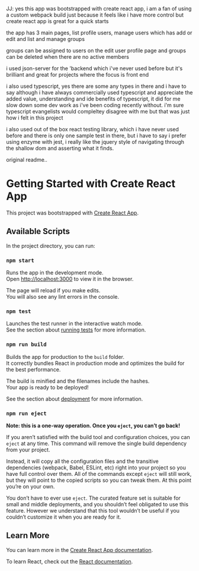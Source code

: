 JJ: yes this app was bootstrapped with create react app, i am a fan of using a custom webpack build just because it feels like i have more control but create react app is great for a quick starts

the app has 3 main pages, list profile users, manage users which has add or edit and list and manage groups

groups can be assigned to users on the edit user profile page and groups can be deleted when there are no active members

i used json-server for the 'backend which i've never used before but it's brilliant and great for projects where the focus is front end

i also used typescript, yes there are some any types in there and i have to say although i have always commercially used typescript and appreciate the added value, understanding and ide benefits of typescript, it did for me slow down some dev work as i've been coding recently without. i'm sure typescript evangelists would compleltey disagree with me but that was just how i felt in this project

i also used out of the box react testing library, which i have never used before and there is only one sample test in there, but i have to say i prefer using enzyme with jest, i really like the jquery style of navigating through the shallow dom and asserting what it finds.

original readme..

# Getting Started with Create React App

This project was bootstrapped with [Create React App](https://github.com/facebook/create-react-app).

## Available Scripts

In the project directory, you can run:

### `npm start`

Runs the app in the development mode.\
Open [http://localhost:3000](http://localhost:3000) to view it in the browser.

The page will reload if you make edits.\
You will also see any lint errors in the console.

### `npm test`

Launches the test runner in the interactive watch mode.\
See the section about [running tests](https://facebook.github.io/create-react-app/docs/running-tests) for more information.

### `npm run build`

Builds the app for production to the `build` folder.\
It correctly bundles React in production mode and optimizes the build for the best performance.

The build is minified and the filenames include the hashes.\
Your app is ready to be deployed!

See the section about [deployment](https://facebook.github.io/create-react-app/docs/deployment) for more information.

### `npm run eject`

**Note: this is a one-way operation. Once you `eject`, you can’t go back!**

If you aren’t satisfied with the build tool and configuration choices, you can `eject` at any time. This command will remove the single build dependency from your project.

Instead, it will copy all the configuration files and the transitive dependencies (webpack, Babel, ESLint, etc) right into your project so you have full control over them. All of the commands except `eject` will still work, but they will point to the copied scripts so you can tweak them. At this point you’re on your own.

You don’t have to ever use `eject`. The curated feature set is suitable for small and middle deployments, and you shouldn’t feel obligated to use this feature. However we understand that this tool wouldn’t be useful if you couldn’t customize it when you are ready for it.

## Learn More

You can learn more in the [Create React App documentation](https://facebook.github.io/create-react-app/docs/getting-started).

To learn React, check out the [React documentation](https://reactjs.org/).
